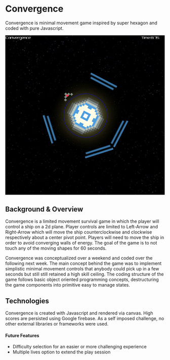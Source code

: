 # Convergence
Convergence is minimal movement game inspired by super hexagon and coded with pure Javascript. 

<a href="https://applecidera.github.io/convergence/"><img src="https://raw.githubusercontent.com/applecidera/convergence/master/src/assets/convergence_ss.png"/></a>

## Background & Overview
Convergence is a limited movement survival game in which the player will control a ship on a 2d plane. Player controls are limited to Left-Arrow and Right-Arrow which will move the ship counterclockwise and clockwise respectively about a center pivot point. Players will need to move the ship in order to avoid converging walls of energy. The goal of the game is to not touch any of the moving shapes for 60 seconds. 

Convergence was conceptualized over a weekend and coded over the following next week. The main concept behind the game was to implement simplistic minimal movement controls that anybody could pick up in a few seconds but still still retained a high skill ceiling. The coding structure of the game follows basic object oriented programming concepts, destructuring the game components into primitive easy to manage states. 

## Technologies
Convergence is created with Javascript and rendered via canvas. High scores are persisted using Google firebase. As a self imposed challenge, no other external libraries or frameworks were used.

#### Future Features
* Difficulty selection for an easier or more challenging experience
* Multiple lives option to extend the play session
